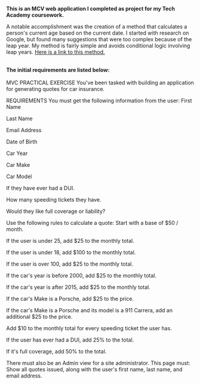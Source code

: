<b>This is an MCV web application I completed as project for my Tech Academy coursework.</b>

A notable accomplishment was the creation of a method that calculates a person's current age based on the current date.  I started with research on Google, but found many suggestions that were too complex because of the leap year.  My method is fairly simple and avoids conditional logic involving leap years.  <a href="https://github.com/pmangione/Tech-Academy-Projects/blob/master/CarQuotesMVC/CarQuotesMVC/Models/AgeFromBirthdayCalculator.cs">Here is a link to this method.</a>

<br>
<b>The initial requirements are listed below:</b> 
<br><br>
MVC PRACTICAL EXERCISE
You've been tasked with building an application for generating quotes for car insurance.

REQUIREMENTS
You must get the following information from the user:
First Name

Last Name

Email Address

Date of Birth

Car Year

Car Make

Car Model

If they have ever had a DUI.

How many speeding tickets they have.

Would they like full coverage or liability?

Use the following rules to calculate a quote:
Start with a base of $50 / month.

If the user is under 25, add $25 to the monthly total.

If the user is under 18, add $100 to the monthly total.

If the user is over 100, add $25 to the monthly total.

If the car's year is before 2000, add $25 to the monthly total.

If the car's year is after 2015, add $25 to the monthly total.

If the car's Make is a Porsche, add $25 to the price.

If the car's Make is a Porsche and its model is a 911 Carrera, add an additional $25 to the price.

Add $10 to the monthly total for every speeding ticket the user has.

If the user has ever had a DUI, add 25% to the total.

If it's full coverage, add 50% to the total.

There must also be an Admin view for a site administrator. This page must:
Show all quotes issued, along with the user's first name, last name, and email address.
